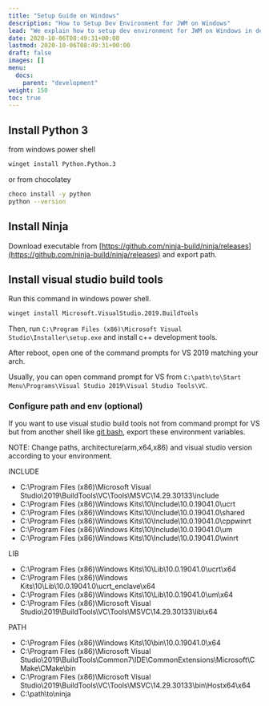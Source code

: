 ```yaml
---
title: "Setup Guide on Windows"
description: "How to Setup Dev Environment for JWM on Windows"
lead: "We explain how to setup dev environment for JWM on Windows in detail here."
date: 2020-10-06T08:49:31+00:00
lastmod: 2020-10-06T08:49:31+00:00
draft: false
images: []
menu:
  docs:
    parent: "development"
weight: 150
toc: true
---
```

## Install Python 3

from windows power shell

```sh
winget install Python.Python.3
```

or from chocolatey

```sh
choco install -y python
python --version
```

## Install Ninja

Download executable from [https://github.com/ninja-build/ninja/releases](https://github.com/ninja-build/ninja/releases) and export path.

## Install visual studio build tools

Run this command in windows power shell.

```sh
winget install Microsoft.VisualStudio.2019.BuildTools
```

Then, run `C:\Program Files (x86)\Microsoft Visual Studio\Installer\setup.exe` and install c++ development tools.

After reboot, open one of the command prompts for VS 2019 matching your arch.

Usually, you can open command prompt for VS from `C:\path\to\Start Menu\Programs\Visual Studio 2019\Visual Studio Tools\VC`.

### Configure path and env (optional)

If you want to use visual studio build tools not from
command prompt for VS but from another shell like [git bash](https://gitforwindows.org/), export these environment variables.

NOTE: Change paths, architecture(arm,x64,x86) and visual studio version according to your environment.

INCLUDE

- C:\Program Files (x86)\Microsoft Visual Studio\2019\BuildTools\VC\Tools\MSVC\14.29.30133\include
- C:\Program Files (x86)\Windows Kits\10\Include\10.0.19041.0\ucrt
- C:\Program Files (x86)\Windows Kits\10\Include\10.0.19041.0\shared
- C:\Program Files (x86)\Windows Kits\10\Include\10.0.19041.0\cppwinrt
- C:\Program Files (x86)\Windows Kits\10\Include\10.0.19041.0\um
- C:\Program Files (x86)\Windows Kits\10\Include\10.0.19041.0\winrt

LIB

- C:\Program Files (x86)\Windows Kits\10\Lib\10.0.19041.0\ucrt\x64
- C:\Program Files (x86)\Windows Kits\10\Lib\10.0.19041.0\ucrt_enclave\x64
- C:\Program Files (x86)\Windows Kits\10\Lib\10.0.19041.0\um\x64
- C:\Program Files (x86)\Microsoft Visual Studio\2019\BuildTools\VC\Tools\MSVC\14.29.30133\lib\x64

PATH

- C:\Program Files (x86)\Windows Kits\10\bin\10.0.19041.0\x64
- C:\Program Files (x86)\Microsoft Visual Studio\2019\BuildTools\Common7\IDE\CommonExtensions\Microsoft\CMake\CMake\bin
- C:\Program Files (x86)\Microsoft Visual Studio\2019\BuildTools\VC\Tools\MSVC\14.29.30133\bin\Hostx64\x64
- C:\path\to\ninja
